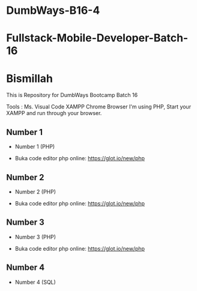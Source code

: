 # DumbWays-B16-4
# Fullstack-Mobile-Developer-Batch-16

# Bismillah
This is Repository for DumbWays Bootcamp Batch 16 

Tools : 
Ms. Visual Code
XAMPP
Chrome Browser
I'm using PHP, Start your XAMPP and run through your browser.

## Number 1

- Number 1 (PHP)

- Buka code editor php online: https://glot.io/new/php


## Number 2

- Number 2 (PHP)

- Buka code editor php online: https://glot.io/new/php

## Number 3

- Number 3 (PHP)

- Buka code editor php online: https://glot.io/new/php

## Number 4

- Number 4 (SQL)

